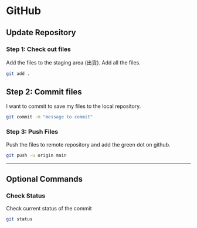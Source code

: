 # GitHub

## Update Repository

### Step 1: Check out files

Add the files to the staging area (出貨). Add all the files.

```bash
git add .
```

## Step 2: Commit files

I want to commit to save my files to the local repository.

```bash
git commit -m "message to commit"
```

### Step 3: Push Files

Push the files to remote repository and add the green dot on github. 

```bash
git push -u origin main
```

----------------

## Optional Commands

### Check Status

Check current status of the commit 

```bash
git status
```


